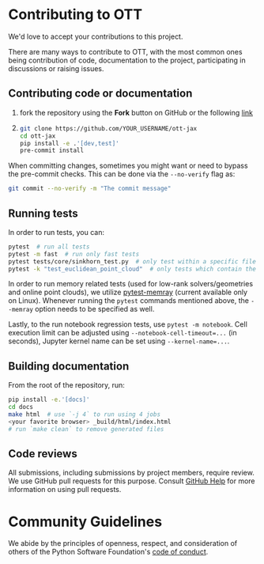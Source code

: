 # Contributing to OTT

We'd love to accept your contributions to this project.

There are many ways to contribute to OTT, with the most common ones being contribution of code, documentation
to the project, participating in discussions or raising issues.

## Contributing code or documentation
1. fork the repository using the **Fork** button on GitHub or the following
   [link](https://github.com/ott-jax/ott/fork)
2. ```bash
   git clone https://github.com/YOUR_USERNAME/ott-jax
   cd ott-jax
   pip install -e .'[dev,test]'
   pre-commit install
   ```

When committing changes, sometimes you might want or need to bypass the pre-commit checks. This can be
done via the ``--no-verify`` flag as:
```bash
git commit --no-verify -m "The commit message"
```

## Running tests
In order to run tests, you can:
```bash
pytest  # run all tests
pytest -m fast  # run only fast tests
pytest tests/core/sinkhorn_test.py  # only test within a specific file
pytest -k "test_euclidean_point_cloud"  # only tests which contain the expression
```

In order to run memory related tests (used for low-rank solvers/geometries and online point clouds), we utilize
[pytest-memray](https://github.com/bloomberg/pytest-memray) (current available only on Linux).
Whenever running the ``pytest`` commands mentioned above, the ``--memray`` option needs to be specified as well.

Lastly, to the run notebook regression tests, use ``pytest -m notebook``. Cell execution limit can be adjusted
using ``--notebook-cell-timeout=...`` (in seconds), Jupyter kernel name can be set using ``--kernel-name=...``.

## Building documentation
From the root of the repository, run:
```bash
pip install -e.'[docs]'
cd docs
make html  # use `-j 4` to run using 4 jobs
<your favorite browser> _build/html/index.html
# run `make clean` to remove generated files
```

## Code reviews

All submissions, including submissions by project members, require review. We
use GitHub pull requests for this purpose. Consult
[GitHub Help](https://help.github.com/articles/about-pull-requests/) for more information on using pull requests.

# Community Guidelines
We abide by the principles of openness, respect, and consideration of others of the Python Software Foundation's
[code of conduct](https://www.python.org/psf/codeofconduct/).
